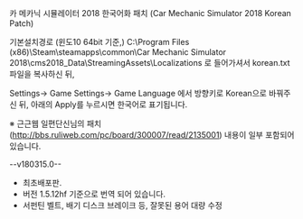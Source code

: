 카 메카닉 시뮬레이터 2018 한국어화 패치
(Car Mechanic Simulator 2018 Korean Patch)

기본설치경로 (윈도10 64bit 기준,)
C:\Program Files (x86)\Steam\steamapps\common\Car Mechanic Simulator 2018\cms2018_Data\StreamingAssets\Localizations
로 들어가셔서 korean.txt 파일을 복사하신 뒤, 

Settings-> Game Settings-> Game Language 에서 방향키로 Korean으로 바꿔주신 뒤, 아래의 Apply를 누르시면 한국어로 표기됩니다.



※ 근근웹 일편단신님의 패치(http://bbs.ruliweb.com/pc/board/300007/read/2135001) 내용이 일부 포함되어 있습니다.


--v180315.0--
- 최초배포판.
- 버전 1.5.12hf 기준으로 번역 되어 있습니다.
- 서펀틴 벨트, 배기 디스크 브레이크 등, 잘못된 용어 대량 수정
